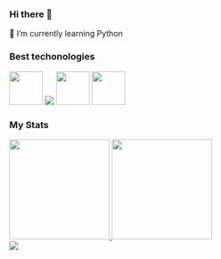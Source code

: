 ### Hi there 👋

🌱 I’m currently learning Python


### Best techonologies

<div>
  <img src="https://cdn.jsdelivr.net/gh/devicons/devicon/icons/javascript/javascript-original.svg" width="60"/>
   <img src="https://cdn.jsdelivr.net/gh/devicons/devicon/icons/adonisjs/adonisjs-original.svg" />
  <img src="https://cdn.jsdelivr.net/gh/devicons/devicon/icons/html5/html5-original.svg" width="60"/>
  <img src="https://cdn.jsdelivr.net/gh/devicons/devicon/icons/css3/css3-original.svg" width="60"/>
</div>

### My Stats
<div>
  <a href="https://github.com/nesantana">
    <img height="180em" src="https://github-readme-stats.vercel.app/api/top-langs/?username=Ylian-da-luz&layout=compact&langs_count=7&theme=dark"/>
    <img height="180em" src="https://github-readme-stats.vercel.app/api?username=Ylian-da-luz&show_icons=true&theme=dark&include_all_commits=true&count_private=true"/>
  </a>
</div>

<div>
  <a href="https://www.linkedin.com/in/ylian-da-luz/">
    <img src="https://img.shields.io/badge/LinkedIn-0077B5?style=for-the-badge&logo=linkedin&logoColor=white" />
  </a>
</div>
